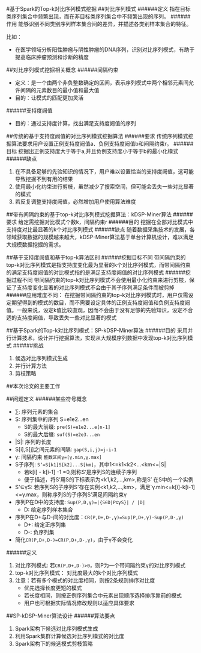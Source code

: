 #基于Spark的Top-k对比序列模式挖掘
##对比序列模式
######定义
指在目标类序列集合中频繁出现，而在非目标类序列集合中不频繁出现的序列。
######作用
能够识别不同类别序列样本集合间的差异，并描述各类别样本集合的特征。

比如：

- 在医学领域分析阳性肿瘤与阴性肿瘤的DNA序列，识别对比序列模式，有助于提高临床肿瘤预测和诊断的精度

##对比序列模式挖掘相关概念
######间隔约束
- 定义：是一个由两个非负整数确定的区间，表示序列模式中两个相邻元素间允许间隔的元素数目的最小值和最大值
- 目的：让模式的匹配更加灵活

######支持度阙值
- 目的：通过支持度计算，找出满足支持度阙值的序列

##传统的基于支持度阙值的对比序列模式挖掘算法
######要求
传统序列模式挖掘算法要求用户设置正例支持度阙值a、负例支持度阙值b和间隔约束r。
######目标
挖掘出正例支持度大于等于a,并且负例支持度小于等于b的最小化模式
######缺点
1. 在不具备足够的先验知识的情况下，用户难以设置恰当的支持度阙值，这可能导致挖掘不到有用的结果
2. 使用最小化约束进行剪枝，虽然减少了搜索空间，但可能会丢失一些对比显著的模式
3. 若反复调整支持度阙值，必然增加用户使用算法难度

##带有间隔约束的基于top-k对比序列模式挖掘算法：kDSP-Miner算法
######要求
给定需挖掘对比模式个数k，间隔约束r
######目的
挖掘在全部对比模式中支持度对比最显著的k个对比序列模式
######缺点
随着数据采集技术的发展，各领域获取数据的规模越来越大，kDSP-Miner算法基于单台计算机设计，难以满足大规模数据挖掘的需求。

##基于支持度阙值和基于top-k算法区别
######挖掘目标不同
带间隔约束的top-k对比序列模式是指支持度变化最为显著的k个对比序列模式，而带间隔约束的满足支持度阙值的对比模式指的是满足支持度阙值的对比序列模式
######挖掘过程不同
带间隔约束的top-k对比序列模式不会使用最小化约束来进行剪枝，保证了支持度变化显著的对比序列模式不会由于其子序列满足条件而被剪掉
######应用难度不同：
在挖掘带间隔约束的top-k对比序列模式时，用户仅需设定期望得到的模式的数目，而不需要设定具体的正例支持度阙值和负例支持度阙值。一般来说，设定k值比较直观，因而不会由于没有足够的先验知识，设定不合适的支持度阙值，导致丢失一些对比显著的模式

##基于Spark的Top-k对比序列模式：SP-kDSP-Miner算法
######目的
采用并行计算技术，设计并行挖掘算法，实现从大规模序列数据中发现top-k对比序列模式
######挑战
1. 候选对比序列模式生成
2. 并行计算方法
3. 剪枝策略

##本次论文的主要工作


##问题定义
######某些符号概念
- ∑: 序列元素的集合
- S: 序列集中的序列 S=e1e2...en
    - S的最大前缀: `pre(S)=e1e2...e[n-1]`
    - S的最大后缀: `suf(S)=e2e3...en`
- |S|: 序列的长度
- S[i],S[j]之间元素的间隔: `gap(S,i,j)=j-i-1`
- γ: 间隔约束  `整数区间γ=[γ.min,γ.max]`
- S子序列: `S‘=S[k1]S[k2]...S[km]`，其中1<=k1<k2<...<km<=|S|
    - 若k[i] - k[i-1] -1 =0,则称S‘是序列S的连续子序列
    - 便于描述，将S‘用S的下标表示为<k1,k2,...,km>,称是S’ 在S中的一个实例
- S'⊆γS: 若序列S的子序列S'存在实例<k1,k2,...,km>，满足`γ.min<=k[i]-k[i-1]<=γ.max，则称序列S的子序列S'满足间隔约束γ
- 序列P在D中的支持度: `Sup(P,D,γ)=|{S∈D|P⊆γS}| / |D|`
    - D: 给定序列样本集合
- 序列P在D+与D-间的对比度：`CR(P,D+,D-,γ)=Sup(P,D+,γ)-Sup(P,D-,γ)`
    - D+: 给定正序列集
    - D-: 负序列集
- 简化`CR(P,D+,D-)=CR(P,D+,D-,γ)`，由于γ不会变化

######定义
1. 对比序列模式: 若`CR(P,D+,D-)>0`，则P为一个带间隔约束γ的对比序列模式
2. top-k对比序列模式： 对比度最大的k个对比序列模式
3. 注意：若有多个模式的对比度相同，则按2条规则排序对比度
    - 优先选择长度更短的模式
    - 若长度相同，则按正例序列集合中元素出现顺序选择排序靠前的模式
    - 用户也可根据实际情况修改规则以适应具体要求

##SP-kDSP-Miner算法设计
######算法要点
1. Spark架构下候选对比序列模式生成
2. 利用Spark集群计算候选对比序列模式的对比度
3. Spark架构下的候选模式剪枝策略

